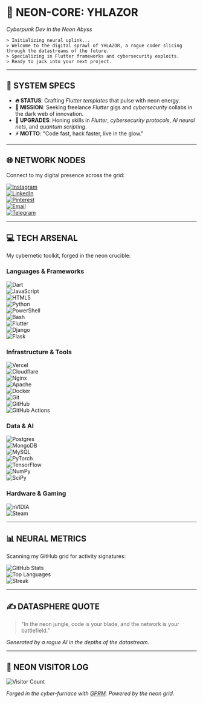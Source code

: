 # 🌌 **NEON-CORE: YHLAZOR**  
*Cyberpunk Dev in the Neon Abyss*  

```plaintext
> Initializing neural uplink... 
> Welcome to the digital sprawl of YHLAZOR, a rogue coder slicing through the datastreams of the future.
> Specializing in Flutter frameworks and cybersecurity exploits.
> Ready to jack into your next project.
```

---

## 💾 **SYSTEM SPECS**  
- **🔥 STATUS**: Crafting *Flutter templates* that pulse with neon energy.  
- **🎯 MISSION**: Seeking freelance *Flutter* gigs and *cybersecurity* collabs in the dark web of innovation.  
- **🧠 UPGRADES**: Honing skills in *Flutter*, *cybersecurity protocols*, *AI neural nets*, and *quantum scripting*.  
- **⚡️ MOTTO**: "Code fast, hack faster, live in the glow."  

---

## 🌐 **NETWORK NODES**  
Connect to my digital presence across the grid:  

[![Instagram](https://img.shields.io/badge/Instagram-%23E4405F.svg?logo=Instagram&logoColor=white&style=plastic)](https://instagram.com/haito____)  
[![LinkedIn](https://img.shields.io/badge/LinkedIn-%230077B5.svg?logo=linkedin&logoColor=white&style=plastic)](https://linkedin.com/in/yhlas-bayev-a49284269)  
[![Pinterest](https://img.shields.io/badge/Pinterest-%23E60023.svg?logo=Pinterest&logoColor=white&style=plastic)](https://pinterest.com/spispokistm)  
[![Email](https://img.shields.io/badge/Email-D14836?logo=gmail&logoColor=white&style=plastic)](mailto:spispokistm@gmail.com)  
[![Telegram](https://img.shields.io/badge/Telegram-%2326A5E4.svg?logo=Telegram&logoColor=white&style=plastic)](https://t.me/yeaes)  

---

## 💻 **TECH ARSENAL**  
My cybernetic toolkit, forged in the neon crucible:  

### Languages & Frameworks  
![Dart](https://img.shields.io/badge/Dart-%230175C2.svg?style=plastic&logo=dart&logoColor=white)  
![JavaScript](https://img.shields.io/badge/JavaScript-%23323330.svg?style=plastic&logo=javascript&logoColor=%23F7DF1E)  
![HTML5](https://img.shields.io/badge/HTML5-%23E34F26.svg?style=plastic&logo=html5&logoColor=white)  
![Python](https://img.shields.io/badge/Python-3670A0?style=plastic&logo=python&logoColor=ffdd54)  
![PowerShell](https://img.shields.io/badge/PowerShell-%235391FE.svg?style=plastic&logo=powershell&logoColor=white)  
![Bash](https://img.shields.io/badge/Bash-%23121011.svg?style=plastic&logo=gnu-bash&logoColor=white)  
![Flutter](https://img.shields.io/badge/Flutter-%2302569B.svg?style=plastic&logo=Flutter&logoColor=white)  
![Django](https://img.shields.io/badge/Django-%23092E20.svg?style=plastic&logo=django&logoColor=white)  
![Flask](https://img.shields.io/badge/Flask-%23000.svg?style=plastic&logo=flask&logoColor=white)  

### Infrastructure & Tools  
![Vercel](https://img.shields.io/badge/Vercel-%23000000.svg?style=plastic&logo=vercel&logoColor=white)  
![Cloudflare](https://img.shields.io/badge/Cloudflare-F38020?style=plastic&logo=Cloudflare&logoColor=white)  
![Nginx](https://img.shields.io/badge/Nginx-%23009639.svg?style=plastic&logo=nginx&logoColor=white)  
![Apache](https://img.shields.io/badge/Apache-%23D42029.svg?style=plastic&logo=apache&logoColor=white)  
![Docker](https://img.shields.io/badge/Docker-%230db7ed.svg?style=plastic&logo=docker&logoColor=white)  
![Git](https://img.shields.io/badge/Git-%23F05033.svg?style=plastic&logo=git&logoColor=white)  
![GitHub](https://img.shields.io/badge/GitHub-%23121011.svg?style=plastic&logo=github&logoColor=white)  
![GitHub Actions](https://img.shields.io/badge/GitHub%20Actions-%232671E5.svg?style=plastic&logo=githubactions&logoColor=white)  

### Data & AI  
![Postgres](https://img.shields.io/badge/Postgres-%23316192.svg?style=plastic&logo=postgresql&logoColor=white)  
![MongoDB](https://img.shields.io/badge/MongoDB-%234ea94b.svg?style=plastic&logo=mongodb&logoColor=white)  
![MySQL](https://img.shields.io/badge/MySQL-4479A1.svg?style=plastic&logo=mysql&logoColor=white)  
![PyTorch](https://img.shields.io/badge/PyTorch-%23EE4C2C.svg?style=plastic&logo=PyTorch&logoColor=white)  
![TensorFlow](https://img.shields.io/badge/TensorFlow-%23FF6F00.svg?style=plastic&logo=TensorFlow&logoColor=white)  
![NumPy](https://img.shields.io/badge/NumPy-%23013243.svg?style=plastic&logo=numpy&logoColor=white)  
![SciPy](https://img.shields.io/badge/SciPy-%230C55A5.svg?style=plastic&logo=scipy&logoColor=%white)  

### Hardware & Gaming  
![nVIDIA](https://img.shields.io/badge/nVIDIA-%2376B900.svg?style=plastic&logo=nVIDIA&logoColor=white)  
![Steam](https://img.shields.io/badge/Steam-%23000000.svg?style=plastic&logo=steam&logoColor=white)  

---

## 📊 **NEURAL METRICS**  
Scanning my GitHub grid for activity signatures:  

![GitHub Stats](https://github-readme-stats.vercel.app/api?username=spispokistm&theme=radical&show_icons=true&hide_border=true&count_private=true)  
![Top Languages](https://github-readme-stats.vercel.app/api/top-langs/?username=spispokistm&theme=radical&show_icons=true&hide_border=true&layout=compact)  
![Streak](https://github-readme-streak-stats.herokuapp.com/?user=spispokistm&theme=radical&hide_border=true)  

---

## ✍️ **DATASPHERE QUOTE**  
> "In the neon jungle, code is your blade, and the network is your battlefield."  

*Generated by a rogue AI in the depths of the datastream.*  

---

## 🌃 **NEON VISITOR LOG**  
![Visitor Count](https://visitcount.itsvg.in/api?id=spispokistm&label=Grid%20Accesses&color=12&icon=6&pretty=true)  

*Forged in the cyber-furnace with [GPRM](https://gprm.itsvg.in). Powered by the neon grid.*
